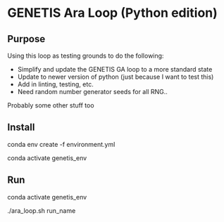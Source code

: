 # GENETIS Ara Loop (Python edition) 
## Purpose
Using this loop as testing grounds to do the following: 
- Simplify and update the GENETIS GA loop to a more standard state
- Update to newer version of python (just because I want to test this) 
- Add in linting, testing, etc. 
- Need random number generator seeds for all RNG.. 

Probably some other stuff too

## Install 
conda env create -f environment.yml

conda activate genetis_env

## Run
conda activate genetis_env

./ara_loop.sh run_name
